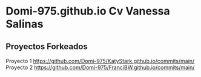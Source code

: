 # Domi-975.github.io Cv Vanessa Salinas
## Proyectos Forkeados
Proyecto 1 https://github.com/Domi-975/KatyStark.github.io/commits/main/
Proyecto 2 https://github.com/Domi-975/FranciBW.github.io/commits/main/